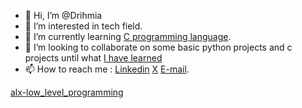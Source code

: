 - 👋 Hi, I’m @Drihmia
- 👀 I’m interested in tech field.
- 🌱 I’m currently learning [C programming language](https://github.com/Drihmia/alx-low_level_programming).
- 💞️ I’m looking to collaborate on some basic python projects and c projects until what [I have learned](https://github.com/Drihmia/alx-low_level_programming/blob/main/README.md)
- 📫 How to reach me : [Linkedin](https://www.linkedin.com/in/rdrihmia/)  [X](https://twitter.com/RDrihmia)  [E-mail](drihmia.redouane@gmail.com).

<!---
Drihmia/Drihmia is a ✨ special ✨ repository because its `README.md` (this file) appears on your GitHub profile.
You can click the Preview link to take a look at your changes.
--->


[alx-low_level_programming](https://github.com/Drihmia/alx-low_level_programming/blob/main/README.md)
